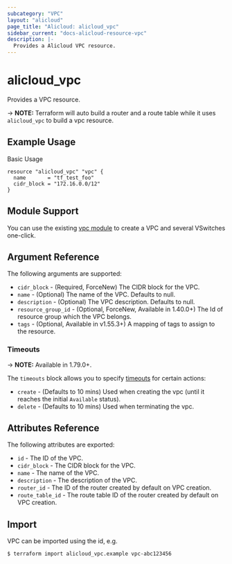 ```yaml
---
subcategory: "VPC"
layout: "alicloud"
page_title: "Alicloud: alicloud_vpc"
sidebar_current: "docs-alicloud-resource-vpc"
description: |-
  Provides a Alicloud VPC resource.
---
```


# alicloud\_vpc

Provides a VPC resource.

-> **NOTE:** Terraform will auto build a router and a route table while it uses `alicloud_vpc` to build a vpc resource.

## Example Usage

Basic Usage

```
resource "alicloud_vpc" "vpc" {
  name       = "tf_test_foo"
  cidr_block = "172.16.0.0/12"
}
```

## Module Support

You can use the existing [vpc module](https://registry.terraform.io/modules/alibaba/vpc/alicloud) 
to create a VPC and several VSwitches one-click.

## Argument Reference

The following arguments are supported:

* `cidr_block` - (Required, ForceNew) The CIDR block for the VPC.
* `name` - (Optional) The name of the VPC. Defaults to null.
* `description` - (Optional) The VPC description. Defaults to null.
* `resource_group_id` - (Optional, ForceNew, Available in 1.40.0+) The Id of resource group which the VPC belongs.
* `tags` - (Optional, Available in v1.55.3+) A mapping of tags to assign to the resource.

### Timeouts

-> **NOTE:** Available in 1.79.0+.

The `timeouts` block allows you to specify [timeouts](https://www.terraform.io/docs/configuration-0-11/resources.html#timeouts) for certain actions:

* `create` - (Defaults to 10 mins) Used when creating the vpc (until it reaches the initial `Available` status). 
* `delete` - (Defaults to 10 mins) Used when terminating the vpc. 

## Attributes Reference

The following attributes are exported:

* `id` - The ID of the VPC.
* `cidr_block` - The CIDR block for the VPC.
* `name` - The name of the VPC.
* `description` - The description of the VPC.
* `router_id` - The ID of the router created by default on VPC creation.
* `route_table_id` - The route table ID of the router created by default on VPC creation.

## Import

VPC can be imported using the id, e.g.

```
$ terraform import alicloud_vpc.example vpc-abc123456
```

